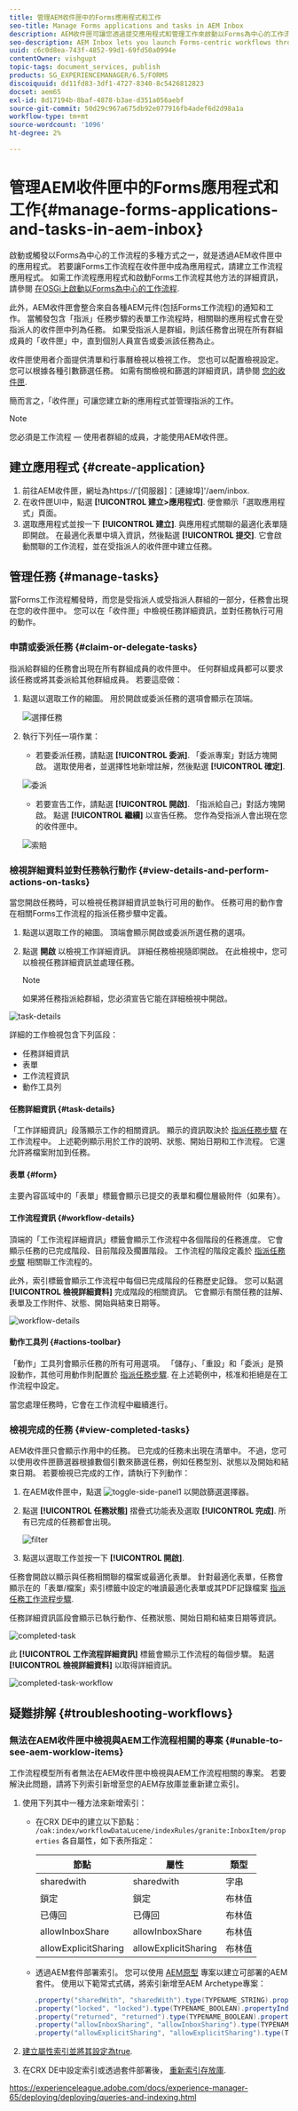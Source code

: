 ```yaml
---
title: 管理AEM收件匣中的Forms應用程式和工作
seo-title: Manage Forms applications and tasks in AEM Inbox
description: AEM收件匣可讓您透過提交應用程式和管理工作來啟動以Forms為中心的工作流程。
seo-description: AEM Inbox lets you launch Forms-centric workflows through submitting applications and manage tasks.
uuid: c6c0d8ea-743f-4852-99d1-69fd50a0994e
contentOwner: vishgupt
topic-tags: document_services, publish
products: SG_EXPERIENCEMANAGER/6.5/FORMS
discoiquuid: dd11fd83-3df1-4727-8340-8c5426812823
docset: aem65
exl-id: 8d17194b-8baf-4878-b3ae-d351a056aebf
source-git-commit: 50d29c967a675db92e077916fb4adef6d2d98a1a
workflow-type: tm+mt
source-wordcount: '1096'
ht-degree: 2%

---
```


# 管理AEM收件匣中的Forms應用程式和工作{#manage-forms-applications-and-tasks-in-aem-inbox}

啟動或觸發以Forms為中心的工作流程的多種方式之一，就是透過AEM收件匣中的應用程式。 若要讓Forms工作流程在收件匣中成為應用程式，請建立工作流程應用程式。 如需工作流程應用程式和啟動Forms工作流程其他方法的詳細資訊，請參閱 [在OSGi上啟動以Forms為中心的工作流程](../../forms/using/aem-forms-workflow.md#launch).

此外，AEM收件匣會整合來自各種AEM元件(包括Forms工作流程)的通知和工作。 當觸發包含「指派」任務步驟的表單工作流程時，相關聯的應用程式會在受指派人的收件匣中列為任務。 如果受指派人是群組，則該任務會出現在所有群組成員的「收件匣」中，直到個別人員宣告或委派該任務為止。

收件匣使用者介面提供清單和行事曆檢視以檢視工作。 您也可以配置檢視設定。 您可以根據各種引數篩選任務。 如需有關檢視和篩選的詳細資訊，請參閱 [您的收件匣](/help/sites-authoring/inbox.md).

簡而言之，「收件匣」可讓您建立新的應用程式並管理指派的工作。

>[!NOTE]
>
>您必須是工作流程 — 使用者群組的成員，才能使用AEM收件匣。

## 建立應用程式 {#create-application}

1. 前往AEM收件匣，網址為https://&#39;[伺服器]：[連線埠]&#39;/aem/inbox.
1. 在收件匣UI中，點選 **[!UICONTROL 建立>應用程式]**. 便會顯示「選取應用程式」頁面。
1. 選取應用程式並按一下 **[!UICONTROL 建立]**. 與應用程式關聯的最適化表單隨即開啟。 在最適化表單中填入資訊，然後點選 **[!UICONTROL 提交]**. 它會啟動關聯的工作流程，並在受指派人的收件匣中建立任務。

## 管理任務 {#manage-tasks}

當Forms工作流程觸發時，而您是受指派人或受指派人群組的一部分，任務會出現在您的收件匣中。 您可以在「收件匣」中檢視任務詳細資訊，並對任務執行可用的動作。

### 申請或委派任務 {#claim-or-delegate-tasks}

指派給群組的任務會出現在所有群組成員的收件匣中。 任何群組成員都可以要求該任務或將其委派給其他群組成員。 若要這麼做：

1. 點選以選取工作的縮圖。 用於開啟或委派任務的選項會顯示在頂端。

   ![選擇任務](assets/select-task.png)

1. 執行下列任一項作業：

   * 若要委派任務，請點選 **[!UICONTROL 委派]**. 「委派專案」對話方塊開啟。 選取使用者，並選擇性地新增註解，然後點選 **[!UICONTROL 確定]**.

   ![委派](assets/delegate.png)

   * 若要宣告工作，請點選 **[!UICONTROL 開啟]**. 「指派給自己」對話方塊開啟。 點選 **[!UICONTROL 繼續]** 以宣告任務。 您作為受指派人會出現在您的收件匣中。

   ![索賠](assets/claim.png)

### 檢視詳細資料並對任務執行動作 {#view-details-and-perform-actions-on-tasks}

當您開啟任務時，可以檢視任務詳細資訊並執行可用的動作。 任務可用的動作會在相關Forms工作流程的指派任務步驟中定義。

1. 點選以選取工作的縮圖。 頂端會顯示開啟或委派所選任務的選項。
1. 點選 **開啟** 以檢視工作詳細資訊。 詳細任務檢視隨即開啟。 在此檢視中，您可以檢視任務詳細資訊並處理任務。

   >[!NOTE]
   >
   >如果將任務指派給群組，您必須宣告它能在詳細檢視中開啟。

![task-details](assets/task-details.png)

詳細的工作檢視包含下列區段：

* 任務詳細資訊
* 表單
* 工作流程資訊
* 動作工具列

#### 任務詳細資訊 {#task-details}

「工作詳細資訊」段落顯示工作的相關資訊。 顯示的資訊取決於 [指派任務步驟](/help/sites-developing/workflows-step-ref.md) 在工作流程中。 上述範例顯示用於工作的說明、狀態、開始日期和工作流程。 它還允許將檔案附加到任務。

#### 表單 {#form}

主要內容區域中的「表單」標籤會顯示已提交的表單和欄位層級附件（如果有）。

#### 工作流程資訊 {#workflow-details}

頂端的「工作流程詳細資訊」標籤會顯示工作流程中各個階段的任務進度。 它會顯示任務的已完成階段、目前階段及擱置階段。 工作流程的階段定義於 [指派任務步驟](/help/sites-developing/workflows-step-ref.md) 相關聯工作流程的。

此外，索引標籤會顯示工作流程中每個已完成階段的任務歷史記錄。 您可以點選 **[!UICONTROL 檢視詳細資料]** 完成階段的相關資訊。 它會顯示有關任務的註解、表單及工作附件、狀態、開始與結束日期等。

![workflow-details](assets/workflow-details.png)

#### 動作工具列 {#actions-toolbar}

「動作」工具列會顯示任務的所有可用選項。 「儲存」、「重設」和「委派」是預設動作，其他可用動作則配置於 [指派任務步驟](/help/sites-developing/workflows-step-ref.md). 在上述範例中，核准和拒絕是在工作流程中設定。

當您處理任務時，它會在工作流程中繼續進行。

### 檢視完成的任務 {#view-completed-tasks}

AEM收件匣只會顯示作用中的任務。 已完成的任務未出現在清單中。 不過，您可以使用收件匣篩選器根據數個引數來篩選任務，例如任務型別、狀態以及開始和結束日期。 若要檢視已完成的工作，請執行下列動作：

1. 在AEM收件匣中，點選 ![toggle-side-panel1](assets/toggle-side-panel1.png) 以開啟篩選選擇器。
1. 點選 **[!UICONTROL 任務狀態]** 摺疊式功能表及選取 **[!UICONTROL 完成]**. 所有已完成的任務都會出現。

   ![filter](assets/filter.png)

1. 點選以選取工作並按一下 **[!UICONTROL 開啟]**.

任務會開啟以顯示與任務相關聯的檔案或最適化表單。 針對最適化表單，任務會顯示在的「表單/檔案」索引標籤中設定的唯讀最適化表單或其PDF記錄檔案 [指派任務工作流程步驟](/help/sites-developing/workflows-step-ref.md).

任務詳細資訊區段會顯示已執行動作、任務狀態、開始日期和結束日期等資訊。

![completed-task](assets/completed-task.png)

此 **[!UICONTROL 工作流程詳細資訊]** 標籤會顯示工作流程的每個步驟。 點選 **[!UICONTROL 檢視詳細資料]** 以取得詳細資訊。

![completed-task-workflow](assets/completed-task-workflow.png)

## 疑難排解 {#troubleshooting-workflows}

### 無法在AEM收件匣中檢視與AEM工作流程相關的專案 {#unable-to-see-aem-worklow-items}

工作流程模型所有者無法在AEM收件匣中檢視與AEM工作流程相關的專案。 若要解決此問題，請將下列索引新增至您的AEM存放庫並重新建立索引。

1. 使用下列其中一種方法來新增索引：

   * 在CRX DE中的建立以下節點： `/oak:index/workflowDataLucene/indexRules/granite:InboxItem/properties` 各自屬性，如下表所指定：

     | 節點 | 屬性 | 類型 |
     |---|---|---|
     | sharedwith | sharedwith | 字串 |
     | 鎖定 | 鎖定 | 布林值 |
     | 已傳回 | 已傳回 | 布林值 |
     | allowInboxShare | allowInboxShare | 布林值 |
     | allowExplicitSharing | allowExplicitSharing | 布林值 |


   * 透過AEM套件部署索引。 您可以使用 [AEM原型](https://experienceleague.adobe.com/docs/experience-manager-core-components/using/developing/archetype/using.html?lang=en) 專案以建立可部署的AEM套件。 使用以下範常式式碼，將索引新增至AEM Archetype專案：

   ```Java
      .property("sharedWith", "sharedWith").type(TYPENAME_STRING).propertyIndex()
      .property("locked", "locked").type(TYPENAME_BOOLEAN).propertyIndex()
      .property("returned", "returned").type(TYPENAME_BOOLEAN).propertyIndex()
      .property("allowInboxSharing", "allowInboxSharing").type(TYPENAME_BOOLEAN).propertyIndex()
      .property("allowExplicitSharing", "allowExplicitSharing").type(TYPENAME_BOOLEAN).propertyIndex()
   ```

1. [建立屬性索引並將其設定為true](https://experienceleague.adobe.com/docs/experience-manager-65/deploying/deploying/queries-and-indexing.html#the-property-index).

1. 在CRX DE中設定索引或透過套件部署後， [重新索引存放庫](https://helpx.adobe.com/in/experience-manager/kb/HowToCheckLuceneIndex.html#Completelyrebuildtheindex).

https://experienceleague.adobe.com/docs/experience-manager-65/deploying/deploying/queries-and-indexing.html
